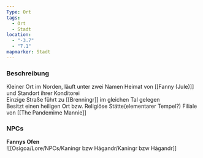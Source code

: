 ```yaml
---
Type: Ort
tags:
  - Ort
  - Stadt
location:
  - "-3.7"
  - "7.1"
mapmarker: Stadt
---
```

### Beschreibung
Kleiner Ort im Norden, läuft unter zwei Namen
Heimat von [[Fanny (Jule)]] und Standort ihrer Konditorei  
Einzige Straße führt zu [[Brenningr]] im gleichen Tal gelegen  
Besitzt einen heiligen Ort bzw. Religiöse Stätte(elementarer Tempel?)
Filiale von [[The Pandemime Mannie]]

### NPCs
**Fannys Ofen**  
![[Osigoa/Lore/NPCs/Kaningr bzw Hágandr/Kaningr bzw Hágandr]]
